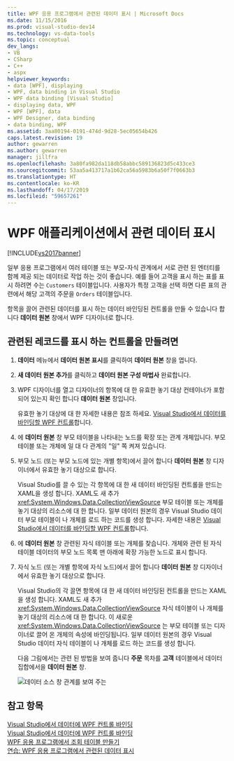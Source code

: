 ```yaml
---
title: WPF 응용 프로그램에서 관련된 데이터 표시 | Microsoft Docs
ms.date: 11/15/2016
ms.prod: visual-studio-dev14
ms.technology: vs-data-tools
ms.topic: conceptual
dev_langs:
- VB
- CSharp
- C++
- aspx
helpviewer_keywords:
- data [WPF], displaying
- WPF, data binding in Visual Studio
- WPF data binding [Visual Studio]
- displaying data, WPF
- WPF [WPF], data
- WPF Designer, data binding
- data binding, WPF
ms.assetid: 3aa80194-0191-474d-9d28-5ec05654b426
caps.latest.revision: 19
author: gewarren
ms.author: gewarren
manager: jillfra
ms.openlocfilehash: 3a80fa982da118db58abbc589136823d5c433ce3
ms.sourcegitcommit: 53aa5a413717a1b62ca56a5983b6a50f7f0663b3
ms.translationtype: HT
ms.contentlocale: ko-KR
ms.lasthandoff: 04/17/2019
ms.locfileid: "59657261"
---
```

# <a name="display-related-data-in-wpf-applications"></a>WPF 애플리케이션에서 관련 데이터 표시
[!INCLUDE[vs2017banner](../includes/vs2017banner.md)]

일부 응용 프로그램에서 여러 테이블 또는 부모-자식 관계에서 서로 관련 된 엔터티를 함께 제공 되는 데이터로 작업 하는 것이 좋습니다. 예를 들어 고객을 표시 하는 표를 표시 하려면 수는 `Customers` 테이블입니다. 사용자가 특정 고객을 선택 하면 다른 표의 관련에서 해당 고객의 주문을 `Orders` 테이블입니다.  
  
 항목을 끌어 관련된 데이터를 표시 하는 데이터 바인딩된 컨트롤을 만들 수 있습니다 합니다 **데이터 원본** 창에서 WPF 디자이너로 합니다.  
  
## <a name="to-create-controls-that-display-related-records"></a>관련된 레코드를 표시 하는 컨트롤을 만들려면  
  
1.  **데이터** 메뉴에서 **데이터 원본 표시**를 클릭하여 **데이터 원본** 창을 엽니다.  
  
2.  **새 데이터 원본 추가**를 클릭하고 **데이터 원본 구성 마법사** 완료합니다.  
  
3.  WPF 디자이너를 열고 디자이너의 항목에 대 한 유효한 놓기 대상 컨테이너가 포함 되어 있는지 확인 합니다 **데이터 원본** 창입니다.  
  
     유효한 놓기 대상에 대 한 자세한 내용은 참조 하세요. [Visual Studio에서 데이터를 바인딩할 WPF 컨트롤](../data-tools/bind-wpf-controls-to-data-in-visual-studio1.md)합니다.  
  
4.  에 **데이터 원본** 창 부모 테이블을 나타내는 노드를 확장 또는 관계 개체입니다. 부모 테이블 또는 개체에 일 대 다 관계의 "일" 쪽 켜져 있습니다.  
  
5.  부모 노드 (또는 부모 노드에 있는 개별 항목)에서 끌어 합니다 **데이터 원본** 창 디자이너에서 유효한 놓기 대상으로 합니다.  
  
     Visual Studio를 끌 수 있는 각 항목에 대 한 새 데이터 바인딩된 컨트롤을 만드는 XAML을 생성 합니다. XAML도 새 추가 <xref:System.Windows.Data.CollectionViewSource> 부모 테이블 또는 개체를 놓기 대상의 리소스에 대 한 합니다. 일부 데이터 원본의 경우 Visual Studio 데이터 부모 테이블이 나 개체를 로드 하는 코드를 생성 합니다. 자세한 내용은 [Visual Studio에서 데이터를 바인딩할 WPF 컨트롤](../data-tools/bind-wpf-controls-to-data-in-visual-studio1.md)합니다.  
  
6.  에 **데이터 원본** 창 관련된 자식 테이블 또는 개체를 찾습니다. 개체와 관련 된 자식 테이블 데이터의 부모 노드 목록 맨 아래에 확장 가능한 노드로 표시 합니다.  
  
7.  자식 노드 (또는 개별 항목에 자식 노드)에서 끌어 합니다 **데이터 원본** 창 디자이너에서 유효한 놓기 대상으로 합니다.  
  
     Visual Studio의 각 끌면 항목에 대 한 새 데이터 바인딩된 컨트롤을 만드는 XAML을 생성 합니다. XAML도 새 추가 <xref:System.Windows.Data.CollectionViewSource> 자식 테이블이 나 개체를 놓기 대상의 리소스에 대 한 합니다. 이 새로운 <xref:System.Windows.Data.CollectionViewSource> 는 부모 테이블 또는 디자이너로 끌어 온 개체의 속성에 바인딩됩니다. 일부 데이터 원본의 경우 Visual Studio 데이터 자식 테이블이 나 개체를 로드 하는 코드를 생성 합니다.  
  
     다음 그림에서는 관련 된 방법을 보여 줍니다 **주문** 목차를 **고객** 테이블에서 데이터 집합에서을 **데이터 원본** 창.  
  
     ![데이터 소스 창 관계를 보여 주는](../data-tools/media/datasources2.gif "DataSources2")  
  
## <a name="see-also"></a>참고 항목  
 [Visual Studio에서 데이터에 WPF 컨트롤 바인딩](../data-tools/bind-wpf-controls-to-data-in-visual-studio1.md)   
 [Visual Studio에서 데이터에 WPF 컨트롤 바인딩](../data-tools/bind-wpf-controls-to-data-in-visual-studio2.md)   
 [WPF 응용 프로그램에서 조회 테이블 만들기](../data-tools/create-lookup-tables-in-wpf-applications.md)   
 [연습: WPF 응용 프로그램에서 관련된 데이터 표시](../data-tools/walkthrough-displaying-related-data-in-a-wpf-application.md)
